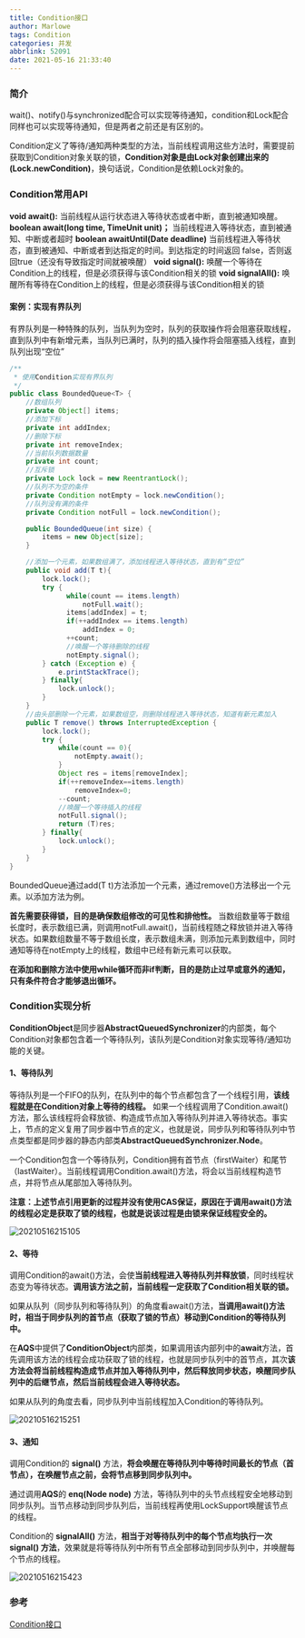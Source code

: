 ```yaml
---
title: Condition接口
author: Marlowe
tags: Condition
categories: 并发
abbrlink: 52091
date: 2021-05-16 21:33:40
---
```


<!--more-->

### 简介

wait()、notify()与synchronized配合可以实现等待通知，condition和Lock配合同样也可以实现等待通知，但是两者之前还是有区别的。

Condition定义了等待/通知两种类型的方法，当前线程调用这些方法时，需要提前获取到Condition对象关联的锁，**Condition对象是由Lock对象创建出来的(Lock.newCondition)**，换句话说，Condition是依赖Lock对象的。


### Condition常用API

**void await():**
当前线程从运行状态进入等待状态或者中断，直到被通知唤醒。
**boolean await(long time, TimeUnit unit)；**
当前线程进入等待状态，直到被通知、中断或者超时
**boolean awaitUntil(Date deadline)**
当前线程进入等待状态，直到被通知、中断或者到达指定的时间。到达指定的时间返回
false，否则返回true（还没有导致指定时间就被唤醒）
**void signal():**
唤醒一个等待在Condition上的线程，但是必须获得与该Condition相关的锁
**void signalAll():**
唤醒所有等待在Condition上的线程，但是必须获得与该Condition相关的锁

#### 案例：实现有界队列

有界队列是一种特殊的队列，当队列为空时，队列的获取操作将会阻塞获取线程，直到队列中有新增元素，当队列已满时，队列的插入操作将会阻塞插入线程，直到队列出现“空位”

```java
/**
 * 使用Condition实现有界队列
 */
public class BoundedQueue<T> {
    //数组队列
    private Object[] items;
    //添加下标
    private int addIndex;
    //删除下标
    private int removeIndex;
    //当前队列数据数量
    private int count;
    //互斥锁
    private Lock lock = new ReentrantLock();
    //队列不为空的条件
    private Condition notEmpty = lock.newCondition();
    //队列没有满的条件
    private Condition notFull = lock.newCondition();

    public BoundedQueue(int size) {
        items = new Object[size];
    }

    //添加一个元素，如果数组满了，添加线程进入等待状态，直到有“空位”
    public void add(T t){
        lock.lock();
        try {
              while(count == items.length)
                  notFull.wait();
              items[addIndex] = t;
              if(++addIndex == items.length)
                  addIndex = 0;
              ++count;
              //唤醒一个等待删除的线程
              notEmpty.signal();
        } catch (Exception e) {
            e.printStackTrace();
        } finally{
            lock.unlock();
        }
    }
    //由头部删除一个元素，如果数组空，则删除线程进入等待状态，知道有新元素加入
    public T remove() throws InterruptedException {
        lock.lock();
        try {
            while(count == 0){
                notEmpty.await();
            }
            Object res = items[removeIndex];
            if(++removeIndex==items.length)
                removeIndex=0;
            --count;
            //唤醒一个等待插入的线程
            notFull.signal();
            return (T)res;
        } finally{
            lock.unlock();
        }
    }
}
```

BoundedQueue通过add(T t)方法添加一个元素，通过remove()方法移出一个元素。以添加方法为例。

**首先需要获得锁，目的是确保数组修改的可见性和排他性。** 当数组数量等于数组长度时，表示数组已满，则调用notFull.await()，当前线程随之释放锁并进入等待状态。如果数组数量不等于数组长度，表示数组未满，则添加元素到数组中，同时通知等待在notEmpty上的线程，数组中已经有新元素可以获取。

**在添加和删除方法中使用while循环而非if判断，目的是防止过早或意外的通知，只有条件符合才能够退出循环。**

### Condition实现分析

**ConditionObject**是同步器**AbstractQueuedSynchronizer**的内部类，每个Condition对象都包含着一个等待队列，该队列是Condition对象实现等待/通知功能的关键。


#### 1、等待队列

等待队列是一个FIFO的队列，在队列中的每个节点都包含了一个线程引用，**该线程就是在Condition对象上等待的线程。** 如果一个线程调用了Condition.await()方法，那么该线程将会释放锁、构造成节点加入等待队列并进入等待状态。事实上，节点的定义复用了同步器中节点的定义，也就是说，同步队列和等待队列中节点类型都是同步器的静态内部类**AbstractQueuedSynchronizer.Node**。

一个Condition包含一个等待队列，Condition拥有首节点（firstWaiter）和尾节（lastWaiter）。当前线程调用Condition.await()方法，将会以当前线程构造节点，并将节点从尾部加入等待队列。

**注意：上述节点引用更新的过程并没有使用CAS保证，原因在于调用await()方法的线程必定是获取了锁的线程，也就是说该过程是由锁来保证线程安全的。**

![20210516215105](http://marlowe.oss-cn-beijing.aliyuncs.com/img/20210516215105.png)

#### 2、等待

调用Condition的await()方法，会使**当前线程进入等待队列并释放锁**，同时线程状态变为等待状态。**调用该方法之前，当前线程一定获取了Condition相关联的锁。**

如果从队列（同步队列和等待队列）的角度看await()方法，**当调用await()方法时，相当于同步队列的首节点（获取了锁的节点）移动到Condition的等待队列中。**

在**AQS**中提供了**ConditionObject**内部类，如果调用该内部列中的**await**方法，首先调用该方法的线程会成功获取了锁的线程，也就是同步队列中的首节点，其次**该方法会将当前线程构造成节点并加入等待队列中，然后释放同步状态，唤醒同步队列中的后继节点，然后当前线程会进入等待状态。**

如果从队列的角度去看，同步队列中当前线程加入Condition的等待队列。

![20210516215251](http://marlowe.oss-cn-beijing.aliyuncs.com/img/20210516215251.png)

#### 3、通知

调用Condition的 **signal()** 方法，**将会唤醒在等待队列中等待时间最长的节点（首节点），在唤醒节点之前，会将节点移到同步队列中。**

通过调用**AQS**的 **enq(Node node)** 方法，等待队列中的头节点线程安全地移动到同步队列。当节点移动到同步队列后，当前线程再使用LockSupport唤醒该节点的线程。

Condition的 **signalAll()** 方法，**相当于对等待队列中的每个节点均执行一次 signal() 方法**，效果就是将等待队列中所有节点全部移动到同步队列中，并唤醒每个节点的线程。

![20210516215423](http://marlowe.oss-cn-beijing.aliyuncs.com/img/20210516215423.png)

### 参考

[Condition接口](https://blog.csdn.net/ma_chen_qq/article/details/82990283)